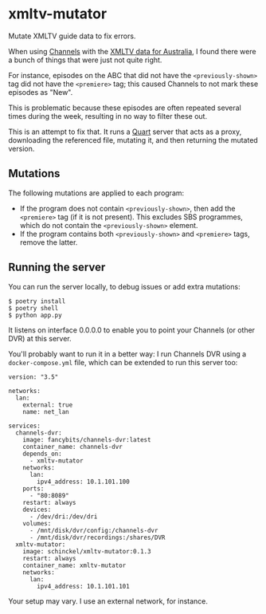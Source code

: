 # xmltv-mutator
Mutate XMLTV guide data to fix errors.

When using [Channels](https://getchannels.com) with the [XMLTV data for Australia](http://xmltv.net/), I found there were a bunch of things that were just not quite right.

For instance, episodes on the ABC that did not have the `<previously-shown>` tag did not have the `<premiere>` tag; this caused Channels to not mark these episodes as "New".

This is problematic because these episodes are often repeated several times during the week, resulting in no way to filter these out.

This is an attempt to fix that. It runs a [Quart](https://pypi.org/project/quart/) server that acts as a proxy, downloading the referenced file, mutating it, and then returning the mutated version.

## Mutations

The following mutations are applied to each program:

  * If the program does not contain `<previously-shown>`, then add the `<premiere>` tag (if it is not present). This excludes SBS programmes, which do not contain the `<previously-shown>` element.
  * If the program contains both `<previously-shown>` and `<premiere>` tags, remove the latter.

## Running the server

You can run the server locally, to debug issues or add extra mutations:

    $ poetry install
    $ poetry shell
    $ python app.py

 It listens on interface 0.0.0.0 to enable you to point your Channels (or other DVR) at this server.

 You'll probably want to run it in a better way: I run Channels DVR using a `docker-compose.yml` file, which can be extended to run this server too:

    version: "3.5"

    networks:
      lan:
        external: true
        name: net_lan

    services:
      channels-dvr:
        image: fancybits/channels-dvr:latest
        container_name: channels-dvr
        depends_on:
          - xmltv-mutator
        networks:
          lan:
            ipv4_address: 10.1.101.100
        ports:
          - "80:8089"
        restart: always
        devices:
          - /dev/dri:/dev/dri
        volumes:
          - /mnt/disk/dvr/config:/channels-dvr
          - /mnt/disk/dvr/recordings:/shares/DVR
      xmltv-mutator:
        image: schinckel/xmltv-mutator:0.1.3
        restart: always
        container_name: xmltv-mutator
        networks:
          lan:
            ipv4_address: 10.1.101.101

Your setup may vary. I use an external network, for instance.
